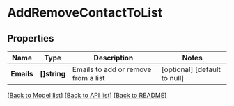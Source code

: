 # AddRemoveContactToList

## Properties
Name | Type | Description | Notes
------------ | ------------- | ------------- | -------------
**Emails** | **[]string** | Emails to add or remove from a list | [optional] [default to null]

[[Back to Model list]](../README.md#documentation-for-models) [[Back to API list]](../README.md#documentation-for-api-endpoints) [[Back to README]](../README.md)


